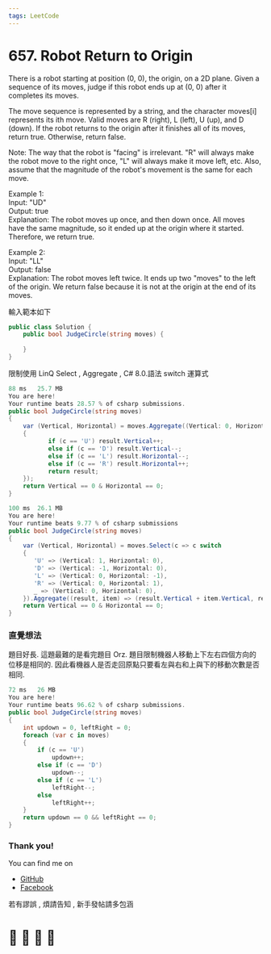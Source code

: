 ```yaml
---
tags: LeetCode
---
```


# 657. Robot Return to Origin

There is a robot starting at position (0, 0), the origin, on a 2D plane. Given a sequence of its moves, judge if this robot ends up at (0, 0) after it completes its moves.

The move sequence is represented by a string, and the character moves[i] represents its ith move. Valid moves are R (right), L (left), U (up), and D (down). If the robot returns to the origin after it finishes all of its moves, return true. Otherwise, return false.

Note: The way that the robot is "facing" is irrelevant. "R" will always make the robot move to the right once, "L" will always make it move left, etc. Also, assume that the magnitude of the robot's movement is the same for each move.

Example 1:    
Input: "UD"    
Output: true     
Explanation: The robot moves up once, and then down once. All moves have the same magnitude, so it ended up at the origin where it started. Therefore, we return true.
 
Example 2:    
Input: "LL"    
Output: false    
Explanation: The robot moves left twice. It ends up two "moves" to the left of the origin. We return false because it is not at the origin at the end of its moves.

輸入範本如下
```C#
public class Solution {
    public bool JudgeCircle(string moves) {
        
    }
}
```
限制使用 LinQ Select , Aggregate , C# 8.0.語法 switch 運算式
```C#
88 ms	25.7 MB
You are here!
Your runtime beats 28.57 % of csharp submissions.
public bool JudgeCircle(string moves)
{
    var (Vertical, Horizontal) = moves.Aggregate((Vertical: 0, Horizontal: 0), (result, c) =>
    {
           if (c == 'U') result.Vertical++;
           else if (c == 'D') result.Vertical--;
           else if (c == 'L') result.Horizontal--;
           else if (c == 'R') result.Horizontal++;
           return result;
    });
    return Vertical == 0 & Horizontal == 0;
}
```
```C#
100 ms	26.1 MB
You are here!
Your runtime beats 9.77 % of csharp submissions
public bool JudgeCircle(string moves)
{
    var (Vertical, Horizontal) = moves.Select(c => c switch
    {
       'U' => (Vertical: 1, Horizontal: 0),
       'D' => (Vertical: -1, Horizontal: 0),
       'L' => (Vertical: 0, Horizontal: -1),
       'R' => (Vertical: 0, Horizontal: 1),
       _ => (Vertical: 0, Horizontal: 0),
    }).Aggregate((result, item) => (result.Vertical + item.Vertical, result.Horizontal + item.Horizontal));
    return Vertical == 0 & Horizontal == 0;
}
```






### 直覺想法
題目好長. 這題最難的是看完題目 Orz.
題目限制機器人移動上下左右四個方向的位移是相同的. 因此看機器人是否走回原點只要看左與右和上與下的移動次數是否相同.

```C#
72 ms	26 MB
You are here!
Your runtime beats 96.62 % of csharp submissions.
public bool JudgeCircle(string moves)
{
    int updown = 0, leftRight = 0;
    foreach (var c in moves)
    {
        if (c == 'U')
            updown++;
        else if (c == 'D')
            updown--;
        else if (c == 'L')
            leftRight--;
        else
            leftRight++;
    }
    return updown == 0 && leftRight == 0;
}
```











### Thank you! 

You can find me on

- [GitHub](https://github.com/s0920832252)
- [Facebook](https://www.facebook.com/fourtune.chen)

若有謬誤 , 煩請告知 , 新手發帖請多包涵

# :100: :muscle: :tada: :sheep: 
